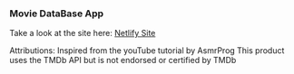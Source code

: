 ### Movie DataBase App
Take a look at the site here: [Netlify Site]()

Attributions: 
Inspired from the youTube tutorial by AsmrProg
This product uses the TMDb API but is not endorsed or certified by TMDb
